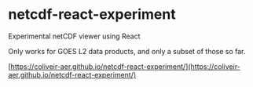 # netcdf-react-experiment
Experimental netCDF viewer using React

Only works for GOES L2 data products, and only a subset of those so far.

[https://coliveir-aer.github.io/netcdf-react-experiment/](https://coliveir-aer.github.io/netcdf-react-experiment/)
